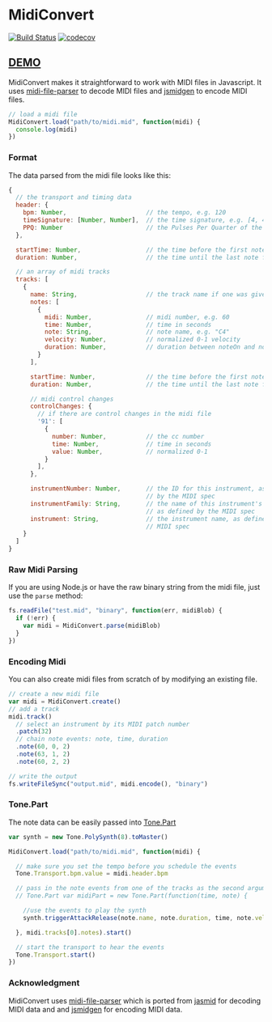 # MidiConvert #

[![Build Status](https://travis-ci.org/Tonejs/MidiConvert.svg?branch=master)](https://travis-ci.org/Tonejs/MidiConvert)
[![codecov](https://codecov.io/gh/Tonejs/MidiConvert/branch/master/graph/badge.svg)](https://codecov.io/gh/Tonejs/MidiConvert)

## [DEMO](https://tonejs.github.io/MidiConvert/)

MidiConvert makes it straightforward to work with MIDI files in Javascript. It uses [midi-file-parser](https://github.com/NHQ/midi-file-parser) to decode MIDI files and [jsmidgen](https://github.com/dingram/jsmidgen) to encode MIDI files.


```javascript
// load a midi file
MidiConvert.load("path/to/midi.mid", function(midi) {
  console.log(midi)
})
```

### Format

The data parsed from the midi file looks like this:

```javascript
{
  // the transport and timing data
  header: {
    bpm: Number,                      // the tempo, e.g. 120
    timeSignature: [Number, Number],  // the time signature, e.g. [4, 4],
    PPQ: Number                       // the Pulses Per Quarter of the midi file
  },

  startTime: Number,                  // the time before the first note plays
  duration: Number,                   // the time until the last note finishes

  // an array of midi tracks
  tracks: [
    {
      name: String,                   // the track name if one was given
      notes: [
        {
          midi: Number,               // midi number, e.g. 60
          time: Number,               // time in seconds
          note: String,               // note name, e.g. "C4"
          velocity: Number,           // normalized 0-1 velocity
          duration: Number,           // duration between noteOn and noteOff
        }
      ],

      startTime: Number,              // the time before the first note plays
      duration: Number,               // the time until the last note finishes

      // midi control changes
      controlChanges: {
        // if there are control changes in the midi file
        '91': [
          {
            number: Number,           // the cc number
            time: Number,             // time in seconds
            value: Number,            // normalized 0-1
          }
        ],
      },

      instrumentNumber: Number,       // the ID for this instrument, as defined
                                      // by the MIDI spec
      instrumentFamily: String,       // the name of this instrument's family,
                                      // as defined by the MIDI spec
      instrument: String,             // the instrument name, as defined by the
                                      // MIDI spec
    }
  ]
}
```

### Raw Midi Parsing

If you are using Node.js or have the raw binary string from the midi file, just use the `parse` method:

```javascript
fs.readFile("test.mid", "binary", function(err, midiBlob) {
  if (!err) {
    var midi = MidiConvert.parse(midiBlob)
  }
})
```

### Encoding Midi

You can also create midi files from scratch of by modifying an existing file.

```javascript
// create a new midi file
var midi = MidiConvert.create()
// add a track
midi.track()
  // select an instrument by its MIDI patch number
  .patch(32)
  // chain note events: note, time, duration
  .note(60, 0, 2)
  .note(63, 1, 2)
  .note(60, 2, 2)

// write the output
fs.writeFileSync("output.mid", midi.encode(), "binary")
```

### Tone.Part

The note data can be easily passed into [Tone.Part](http://tonejs.github.io/docs/#Part)

```javascript
var synth = new Tone.PolySynth(8).toMaster()

MidiConvert.load("path/to/midi.mid", function(midi) {

  // make sure you set the tempo before you schedule the events
  Tone.Transport.bpm.value = midi.header.bpm

  // pass in the note events from one of the tracks as the second argument to
  // Tone.Part var midiPart = new Tone.Part(function(time, note) {

    //use the events to play the synth
    synth.triggerAttackRelease(note.name, note.duration, time, note.velocity)

  }, midi.tracks[0].notes).start()

  // start the transport to hear the events
  Tone.Transport.start()
})
```

### Acknowledgment

MidiConvert uses [midi-file-parser](https://github.com/NHQ/midi-file-parser) which is ported from [jasmid](https://github.com/gasman/jasmid) for decoding MIDI data and and [jsmidgen](https://github.com/dingram/jsmidgen) for encoding MIDI data.
